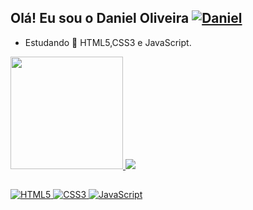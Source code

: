 ## Olá! Eu sou o Daniel Oliveira <a href="https://picasion.com/"><img aling="right" src="https://i.picasion.com/pic91/f6deaab8fd5967aa03ea0f2148af6e3c.gif" alt="Daniel" /></a>
   
- Estudando 🌱 HTML5,CSS3 e JavaScript.
<div>
  <a href="https://github.com/rafaballerini">
  <img height="180em" src="https://github-readme-stats.vercel.app/api?username=FagundesOliveira&show_icons=true&theme=dark">
  <img src="https://github-readme-stats.vercel.app/api/top-langs/?username=FagundesOliveira&layout=compact&langs_count=7&theme=dark">
  
  ##
  
<div style="display: inline_block">
  <a href="https://github.com/FagundesOliveira">
  <img aling="center" alt="HTML5" src="https://img.shields.io/badge/HTML-239120?style=for-the-badge&logo=html5&logoColor=white"/>
  <img aling="center" alt="CSS3" src="https://img.shields.io/badge/CSS-239120?&style=for-the-badge&logo=css3&logoColor=white"/>
  <img aling="center" alt="JavaScript" src="https://img.shields.io/badge/JavaScript-F7DF1E?style=for-the-badge&logo=javascript&logoColor=black"/>
 <div>
